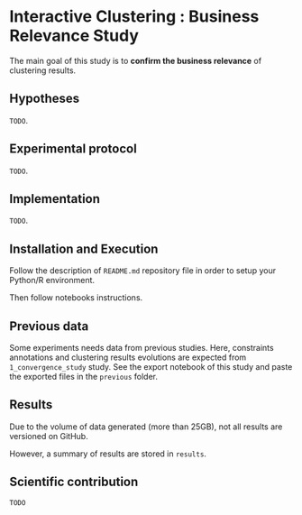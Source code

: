 # Interactive Clustering : Business Relevance Study

The main goal of this study is to **confirm the business relevance** of clustering results.


## Hypotheses

`TODO`.


## Experimental protocol

`TODO`.


## Implementation

`TODO`.


## Installation and Execution

Follow the description of `README.md` repository file in order to setup your Python/R environment.

Then follow notebooks instructions.


## Previous data

Some experiments needs data from previous studies.
Here, constraints annotations and clustering results evolutions are expected from `1_convergence_study` study.
See the export notebook of this study and paste the exported files in the `previous` folder.

## Results

Due to the volume of data generated (more than 25GB), not all results are versioned on GitHub.

However, a summary of results are stored in `results`.


## Scientific contribution

`TODO`